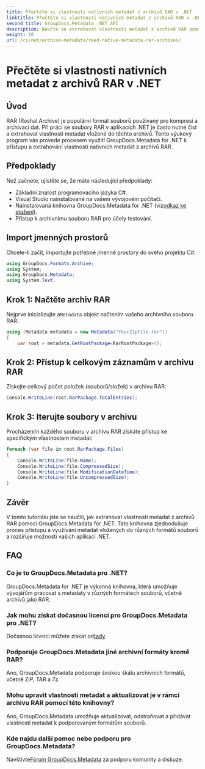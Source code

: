 ```yaml
---
title: Přečtěte si vlastnosti nativních metadat z archivů RAR v .NET
linktitle: Přečtěte si vlastnosti nativních metadat z archivů RAR v .NET
second_title: GroupDocs.Metadata .NET API
description: Naučte se extrahovat vlastnosti metadat z archivů RAR pomocí GroupDocs.Metadata for .NET v C#. Prozkoumejte detaily souboru bez námahy.
weight: 10
url: /cs/net/archive-metadata/read-native-metadata-rar-archives/
---
```


# Přečtěte si vlastnosti nativních metadat z archivů RAR v .NET

## Úvod
RAR (Roshal Archive) je populární formát souborů používaný pro kompresi a archivaci dat. Při práci se soubory RAR v aplikacích .NET je často nutné číst a extrahovat vlastnosti metadat vložené do těchto archivů. Tento výukový program vás provede procesem využití GroupDocs.Metadata for .NET k přístupu a extrahování vlastností nativních metadat z archivů RAR.
## Předpoklady

Než začnete, ujistěte se, že máte následující předpoklady:
- Základní znalost programovacího jazyka C#.
- Visual Studio nainstalované na vašem vývojovém počítači.
-  Nainstalovaná knihovna GroupDocs.Metadata for .NET (viz[odkaz ke stažení](https://releases.groupdocs.com/metadata/net/)).
- Přístup k archivnímu souboru RAR pro účely testování.

## Import jmenných prostorů
Chcete-li začít, importujte potřebné jmenné prostory do svého projektu C#:
```csharp
using GroupDocs.Formats.Archive;
using System;
using GroupDocs.Metadata;
using System.Text;
```

## Krok 1: Načtěte archiv RAR
 Nejprve inicializujte a`Metadata` objekt načtením vašeho archivního souboru RAR:
```csharp
using (Metadata metadata = new Metadata("YourZipFile.rar"))
{
    var root = metadata.GetRootPackage<RarRootPackage>();
```
## Krok 2: Přístup k celkovým záznamům v archivu RAR
Získejte celkový počet položek (souborů/složek) v archivu RAR:
```csharp
Console.WriteLine(root.RarPackage.TotalEntries);
```
## Krok 3: Iterujte soubory v archivu
Procházením každého souboru v archivu RAR získáte přístup ke specifickým vlastnostem metadat:
```csharp
foreach (var file in root.RarPackage.Files)
{
    Console.WriteLine(file.Name);
    Console.WriteLine(file.CompressedSize);
    Console.WriteLine(file.ModificationDateTime);
    Console.WriteLine(file.UncompressedSize);
}
```

## Závěr
V tomto tutoriálu jste se naučili, jak extrahovat vlastnosti metadat z archivů RAR pomocí GroupDocs.Metadata for .NET. Tato knihovna zjednodušuje proces přístupu a využívání metadat vložených do různých formátů souborů a rozšiřuje možnosti vašich aplikací .NET.

## FAQ
### Co je to GroupDocs.Metadata pro .NET?
GroupDocs.Metadata for .NET je výkonná knihovna, která umožňuje vývojářům pracovat s metadaty v různých formátech souborů, včetně archivů jako RAR.
### Jak mohu získat dočasnou licenci pro GroupDocs.Metadata pro .NET?
 Dočasnou licenci můžete získat od[tady](https://purchase.groupdocs.com/temporary-license/).
### Podporuje GroupDocs.Metadata jiné archivní formáty kromě RAR?
Ano, GroupDocs.Metadata podporuje širokou škálu archivních formátů, včetně ZIP, TAR a 7z.
### Mohu upravit vlastnosti metadat a aktualizovat je v rámci archivu RAR pomocí této knihovny?
Ano, GroupDocs.Metadata umožňuje aktualizovat, odstraňovat a přidávat vlastnosti metadat k podporovaným formátům souborů.
### Kde najdu další pomoc nebo podporu pro GroupDocs.Metadata?
 Navštivte[Fórum GroupDocs.Metadata](https://forum.groupdocs.com/c/metadata/14) za podporu komunity a diskuze.